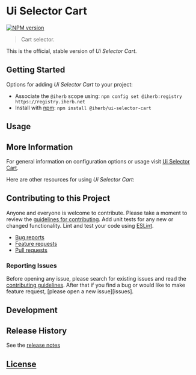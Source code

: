 # Ui Selector Cart

 [![NPM version][npm-image]][npm-url]

> Cart selector.

This is the official, stable version of _Ui Selector Cart_.

## Getting Started

Options for adding _Ui Selector Cart_ to your project:

- Associate the `@iherb` scope using: `npm config set @iherb:registry https://registry.iherb.net`
- Install with [npm](https://npmjs.org/): `npm install @iherb/ui-selector-cart`

## Usage

## More Information

For general information on configuration options or usage visit [Ui Selector Cart]().

Here are other resources for using _Ui Selector Cart_:

## Contributing to this Project

Anyone and everyone is welcome to contribute. Please take a moment to review the [guidelines for contributing](CONTRIBUTING.md). Add unit tests for any new or changed functionality. Lint and test your code using [ESLint][eslint-www].

- [Bug reports](CONTRIBUTING.md#bugs)
- [Feature requests](CONTRIBUTING.md#features)
- [Pull requests](CONTRIBUTING.md#pull-requests)

### Reporting Issues

Before opening any issue, please search for existing issues and read the [contributing guidelines](CONTRIBUTING.md). After that if you find a bug or would like to make feature request, [please open a new issue][issues].

## Development

## Release History

See the [release notes](CHANGELOG.md)

## [License](LICENSE.md)

[eslint-www]: http://www.eslint.org
[npm-url]: https://npm.iherb.net/package/@iherb/ui-selector-cart
[npm-image]: https://shields.iherb.net/npm/v/@iherb/ui-selector-cart.svg

